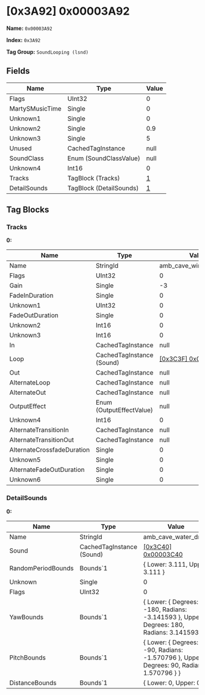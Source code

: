 # [0x3A92] 0x00003A92

**Name:** ```0x00003A92```

**Index:** ```0x3A92```

**Tag Group:** ```SoundLooping (lsnd)```

## Fields

Name	| Type	| Value
---	|---	|---	|
Flags	|UInt32	|0
MartySMusicTime	|Single	|0
Unknown1	|Single	|0
Unknown2	|Single	|0.9
Unknown3	|Single	|5
Unused	|CachedTagInstance	|null
SoundClass	|Enum (SoundClassValue)	|null
Unknown4	|Int16	|0
Tracks	|TagBlock (Tracks)	|[1](#tracks)
DetailSounds	|TagBlock (DetailSounds)	|[1](#detailsounds)


## Tag Blocks

### Tracks

**0:**

Name	| Type	| Value
---	|---	|---	|
Name	|StringId	|amb_cave_wind_and_drips
Flags	|UInt32	|0
Gain	|Single	|-3
FadeInDuration	|Single	|0
Unknown1	|UInt32	|0
FadeOutDuration	|Single	|0
Unknown2	|Int16	|0
Unknown3	|Int16	|0
In	|CachedTagInstance	|null
Loop	|CachedTagInstance (Sound)	|[[0x3C3F] 0x00003C3F](../Sound/3C3F.md)
Out	|CachedTagInstance	|null
AlternateLoop	|CachedTagInstance	|null
AlternateOut	|CachedTagInstance	|null
OutputEffect	|Enum (OutputEffectValue)	|null
Unknown4	|Int16	|0
AlternateTransitionIn	|CachedTagInstance	|null
AlternateTransitionOut	|CachedTagInstance	|null
AlternateCrossfadeDuration	|Single	|0
Unknown5	|Single	|0
AlternateFadeOutDuration	|Single	|0
Unknown6	|Single	|0


### DetailSounds

**0:**

Name	| Type	| Value
---	|---	|---	|
Name	|StringId	|amb_cave_water_drips
Sound	|CachedTagInstance (Sound)	|[[0x3C40] 0x00003C40](../Sound/3C40.md)
RandomPeriodBounds	|Bounds`1	|{ Lower: 3.111, Upper: 3.111 }
Unknown	|Single	|0
Flags	|UInt32	|0
YawBounds	|Bounds`1	|{ Lower: { Degrees: -180, Radians: -3.141593 }, Upper: { Degrees: 180, Radians: 3.141593 } }
PitchBounds	|Bounds`1	|{ Lower: { Degrees: -90, Radians: -1.570796 }, Upper: { Degrees: 90, Radians: 1.570796 } }
DistanceBounds	|Bounds`1	|{ Lower: 0, Upper: 0 }



